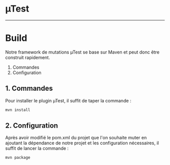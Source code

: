 # µTest #
-----------------


# Build #


Notre framework de mutations µTest se base sur Maven et peut donc être construit rapidement. 

1. Commandes
2. Configuration


## 1. Commandes ##

Pour installer le plugin µTest, il suffit de taper la commande :
~~~bash
mvn install
~~~

## 2. Configuration ##
Après avoir modifié le pom.xml du projet que l'on souhaite muter en ajoutant la dépendance de notre projet et les configuration nécessaires, il suffit de lancer la commande : 
~~~bash
mvn package
~~~
